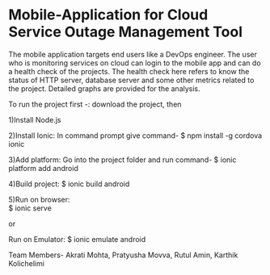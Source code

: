 # Mobile-Application for Cloud Service Outage Management Tool

The mobile application targets end users like a DevOps engineer. 
The user who is monitoring services on cloud can login to the mobile app and can do a health check of the projects. 
The health check here refers to know the status of HTTP server, database server and some other metrics related to the project. 
Detailed graphs are provided for the analysis.


To run the project first -: download the project, then

1)Install Node.js

2)Install Ionic:
In command prompt give command- $ npm install -g cordova ionic

3)Add platform:
Go into the project folder and run command- $ ionic platform add android

4)Build project:
$ ionic build android

5)Run on browser:    
$ ionic serve 

or 

Run on Emulator:
$ ionic emulate android

Team Members- Akrati Mohta, Pratyusha Movva, Rutul Amin, Karthik Kolichelimi


